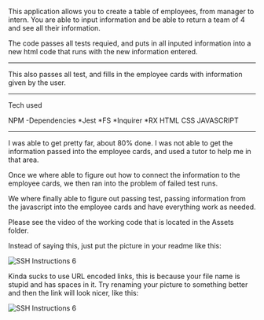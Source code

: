 

This application allows you to create a table of employees, from manager to intern.  You are able to input information and be able to return a team of 4 and see all their information.

The code passes all tests requied, and puts in all inputed information into a new html code that runs with the new information entered.

*****

This also passes all test, and fills in the employee cards with information given by the user.

*****

Tech used 

NPM
  -Dependencies
    *Jest
    *FS
    *Inquirer
    *RX
HTML
CSS
JAVASCRIPT

*****

I was able to get pretty far, about 80% done.  I was not able to get the information passed into the employee cards, and used a tutor to help me in that area.

Once we where able to figure out how to connect the information to the employee cards, we then ran into the problem of failed test runs.

We where finally able to figure out passing test, passing information from the javascript into the employee cards and have everything work as needed.

Please see the video of the working code that is located in the Assets folder.

Instead of saying this, just put the picture in your readme like this:

![SSH Instructions 6](./Assets/Untitled_%20Apr%207,%202020%208_06%20PM.gif "SSH Instructions 6")

Kinda sucks to use URL encoded links, this is because your file name is stupid and has spaces in it. Try renaming your picture to something better and then the link will look nicer, like this:

![SSH Instructions 6](./Assets/workingApp.gif "SSH Instructions 6")
